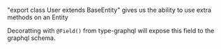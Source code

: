 "export class User extends BaseEntity" gives us the ability to use extra methods on an Entity

Decoratting with `@Field()` from type-graphql will expose this field to the graphql schema.
